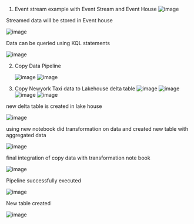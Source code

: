 1) Event stream example with Event Stream and Event House
   ![image](https://github.com/user-attachments/assets/a302ff7f-bb83-46c8-80e9-8690015b87fe)

Streamed data will be stored in Event house

![image](https://github.com/user-attachments/assets/f8009767-0601-40ea-bae1-cc931aa5588a)

Data can be queried using KQL statements

![image](https://github.com/user-attachments/assets/6d3e190c-ad2a-4886-b2c9-b0479f1ee39b)

2) Copy Data Pipeline

   ![image](https://github.com/user-attachments/assets/5dea49ee-7a86-4f42-a7c1-aab672e81366)
![image](https://github.com/user-attachments/assets/4b94ab5a-532d-4a50-8333-cc0732c08488)

3) Copy Newyork Taxi data to Lakehouse delta table
   ![image](https://github.com/user-attachments/assets/0eded9ed-f731-486d-b800-f8fdc6139782)
![image](https://github.com/user-attachments/assets/45be678f-082c-45c0-a06b-bf760a83a045)
![image](https://github.com/user-attachments/assets/ecf769d4-1c81-45e2-9601-cb1c1eeb45d0)
![image](https://github.com/user-attachments/assets/ee798222-3482-46dd-a22c-22052108d906)

new delta table is created in lake house

![image](https://github.com/user-attachments/assets/52047d25-6b7e-4498-a1cc-76719d7b0f48)


using new notebook did transformation on data and created new table with aggregated data

![image](https://github.com/user-attachments/assets/3a3c6d17-65c2-4894-9ef1-2df37dc14630)

final integration of copy data with transformation note book

![image](https://github.com/user-attachments/assets/a1836b16-247b-4ea8-b62d-d6b55e0cfedc)

Pipeline successfully executed

![image](https://github.com/user-attachments/assets/c1f225c0-8295-49fb-9d4d-98ee02e6c914)

New table created

![image](https://github.com/user-attachments/assets/92b45393-3996-4f46-b13c-2f867d75fe31)


